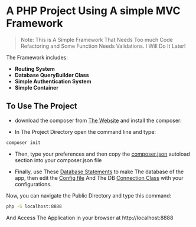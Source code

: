 # A PHP Project Using A simple MVC Framework

> Note: This is A Simple Framework That Needs Too much Code Refactoring and 
> Some Function Needs Validations.
> I Will Do It Later!
 
The Framework includes:

- **Routing System**
- **Database QueryBuilder Class**
- **Simple Authentication System**
- **Simple Container**

## To Use The Project

- download the composer from [The Website](https://getcomposer.org/) and install the composer:

- In The Project Directory open the command line and type:
```bash
composer init
```
- Then, type your preferences and then copy the [composer.json](https://github.com/AhmedElazony/php-mvc-project/blob/main/composer.json) autoload section into your composer.json file

- Finally, use These [Database Statements](https://github.com/AhmedElazony/php-mvc-project/blob/main/databaseFile.sql) to make The database of the app, then edit the [Config file](https://github.com/AhmedElazony/php-mvc-project/blob/main/Config/config.php) And The DB [Connection Class](https://github.com/AhmedElazony/php-mvc-project/blob/main/Core/Database/Connection.php) with your configurations.

Now, you can navigate the Public Directory and type this command:
```bash
php -S localhost:8888
```
And Access The Application in your browser at http://localhost:8888